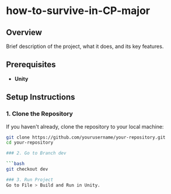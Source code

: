# how-to-survive-in-CP-major

## Overview

Brief description of the project, what it does, and its key features.

## Prerequisites

- **Unity**

## Setup Instructions

### 1. Clone the Repository

If you haven't already, clone the repository to your local machine:

```bash
git clone https://github.com/yourusername/your-repository.git
cd your-repository

### 2. Go to Branch dev

```bash
git checkout dev

### 3. Run Project
Go to File > Build and Run in Unity.
